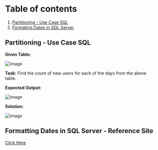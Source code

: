 # Table of contents
1. [Partitioning - Use Case SQL](#Partitioning)
2. [Formating Dates in SQL Server](#DateFormatting)

## Partitioning - Use Case SQL <a name="Partitioning"></a>

**Given Table:**

![image](https://user-images.githubusercontent.com/41752761/197496993-75b29d66-4ea6-46ab-9956-69ced2d6c31c.png)


**Task:** Find the count of new users for each of the days from the above table.

**Expected Output:**

![image](https://user-images.githubusercontent.com/41752761/197494906-c0ffba98-5a78-4abd-807f-d968844fad45.png)


**Solution:**

![image](https://user-images.githubusercontent.com/41752761/197601983-3cf391b6-55f3-4441-80ca-c65df5568e83.png)


## Formatting Dates in SQL Server - Reference Site <a name="DateFormatting"></a>
[Click Here](https://www.mssqltips.com/sqlservertip/2655/format-sql-server-dates-with-format-function/)
